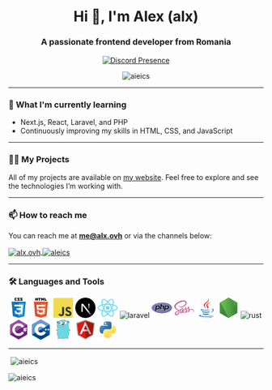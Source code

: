 <h1 align="center">Hi 👋, I'm Alex (alx)</h1>
<h3 align="center">A passionate frontend developer from Romania</h3>

<p align="center">
  <a href="https://discord.com/users/518505493338128425" target="_blank" rel="nofollow">
    <img src="https://lanyard-profile-readme.vercel.app/api/518505493338128425?idleMessage=Probably%20doing%20something%20else..." alt="Discord Presence" align="center">
  </a>
</p>

<p align="center"> <img src="https://komarev.com/ghpvc/?username=aieics&label=Profile%20views&color=0e75b6&style=flat" alt="aieics" /> </p>

---

### 🌱 What I'm currently learning

- Next.js, React, Laravel, and PHP
- Continuously improving my skills in HTML, CSS, and JavaScript

---

### 👨‍💻 My Projects

All of my projects are available on [my website](https://alx.ovh/). Feel free to explore and see the technologies I’m working with.

---

### 📫 How to reach me

You can reach me at **me@alx.ovh** or via the channels below:

<p align="left">
  <a href="https://instagram.com/alx.ovh" target="blank">
    <img align="center" src="https://raw.githubusercontent.com/rahuldkjain/github-profile-readme-generator/master/src/images/icons/Social/instagram.svg" alt="alx.ovh" height="30" width="40" />
  </a>
  <a href="https://www.youtube.com/@aleics" target="blank">
    <img align="center" src="https://raw.githubusercontent.com/rahuldkjain/github-profile-readme-generator/master/src/images/icons/Social/youtube.svg" alt="aleics" height="30" width="40" />
  </a>
</p>

---

### 🛠️ Languages and Tools

<p align="left"> 
  <img src="https://raw.githubusercontent.com/devicons/devicon/master/icons/css3/css3-original-wordmark.svg" alt="css3" width="40" height="40"/>
  <img src="https://raw.githubusercontent.com/devicons/devicon/master/icons/html5/html5-original-wordmark.svg" alt="html5" width="40" height="40"/> 
  <img src="https://raw.githubusercontent.com/devicons/devicon/master/icons/javascript/javascript-original.svg" alt="javascript" width="40" height="40"/>
  <img src="https://raw.githubusercontent.com/devicons/devicon/master/icons/nextjs/nextjs-original.svg" alt="nextjs" width="40" height="40"/>
  <img src="https://raw.githubusercontent.com/devicons/devicon/master/icons/react/react-original.svg" alt="react" width="40" height="40"/>
  <img src="https://i.imgur.com/qtBXyiH.png" alt="laravel" width="40" height="40"/>
  <img src="https://raw.githubusercontent.com/devicons/devicon/master/icons/php/php-original.svg" alt="php" width="40" height="40"/> 
  <img src="https://raw.githubusercontent.com/devicons/devicon/master/icons/sass/sass-original.svg" alt="scss" width="40" height="40"/> 
  <img src="https://raw.githubusercontent.com/devicons/devicon/master/icons/java/java-original.svg" alt="java" width="40" height="40"/>
  <img src="https://raw.githubusercontent.com/devicons/devicon/master/icons/nodejs/nodejs-original.svg" alt="nodejs" width="40" height="40"/> 
  <img src="https://www.rust-lang.org/static/images/rust-logo-blk.svg" alt="rust" width="40" height="40"/> 
  <img src="https://raw.githubusercontent.com/devicons/devicon/master/icons/csharp/csharp-original.svg" alt="csharp" width="40" height="40"/>
  <img src="https://raw.githubusercontent.com/devicons/devicon/master/icons/cplusplus/cplusplus-original.svg" alt="cpp" width="40" height="40"/> 
  <img src="https://raw.githubusercontent.com/devicons/devicon/master/icons/go/go-original.svg" alt="go" width="40" height="40"/>
  <img src="https://raw.githubusercontent.com/devicons/devicon/master/icons/angularjs/angularjs-original.svg" alt="angularjs" width="40" height="40"/> 
  <img src="https://raw.githubusercontent.com/devicons/devicon/master/icons/python/python-original.svg" alt="python" width="40" height="40"/>
</p>

---

<p>&nbsp;<img align="center" src="https://github-readme-stats.vercel.app/api?username=aieics&show_icons=true&locale=en" alt="aieics" /></p>
<p><img align="center" src="https://github-readme-streak-stats.herokuapp.com/?user=aieics&" alt="aieics" /></p>
